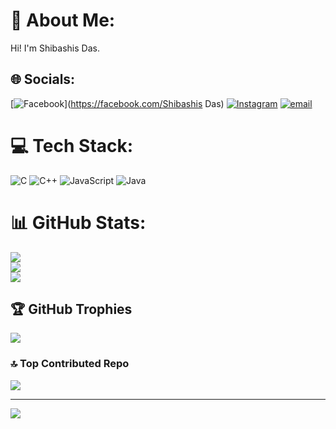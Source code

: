 # 💫 About Me:
Hi! I'm Shibashis Das.


## 🌐 Socials:
[![Facebook](https://img.shields.io/badge/Facebook-%231877F2.svg?logo=Facebook&logoColor=white)](https://facebook.com/Shibashis Das) [![Instagram](https://img.shields.io/badge/Instagram-%23E4405F.svg?logo=Instagram&logoColor=white)](https://instagram.com/_shibaa07) [![email](https://img.shields.io/badge/Email-D14836?logo=gmail&logoColor=white)](mailto:Shinashisdas2004@gmail.com) 

# 💻 Tech Stack:
![C](https://img.shields.io/badge/c-%2300599C.svg?style=for-the-badge&logo=c&logoColor=white) ![C++](https://img.shields.io/badge/c++-%2300599C.svg?style=for-the-badge&logo=c%2B%2B&logoColor=white) ![JavaScript](https://img.shields.io/badge/javascript-%23323330.svg?style=for-the-badge&logo=javascript&logoColor=%23F7DF1E) ![Java](https://img.shields.io/badge/java-%23ED8B00.svg?style=for-the-badge&logo=openjdk&logoColor=white)
# 📊 GitHub Stats:
![](https://github-readme-stats.vercel.app/api?username=syntaxShibashis&theme=darcula&hide_border=false&include_all_commits=false&count_private=false)<br/>
![](https://nirzak-streak-stats.vercel.app/?user=syntaxShibashis&theme=darcula&hide_border=false)<br/>
![](https://github-readme-stats.vercel.app/api/top-langs/?username=syntaxShibashis&theme=darcula&hide_border=false&include_all_commits=false&count_private=false&layout=compact)

## 🏆 GitHub Trophies
![](https://github-profile-trophy.vercel.app/?username=syntaxShibashis&theme=radical&no-frame=false&no-bg=true&margin-w=4)

### 🔝 Top Contributed Repo
![](https://github-contributor-stats.vercel.app/api?username=syntaxShibashis&limit=5&theme=aura_dark&combine_all_yearly_contributions=true)

---
[![](https://visitcount.itsvg.in/api?id=syntaxShibashis&icon=6&color=12)](https://visitcount.itsvg.in)

<!-- Proudly created with GPRM ( https://gprm.itsvg.in ) -->